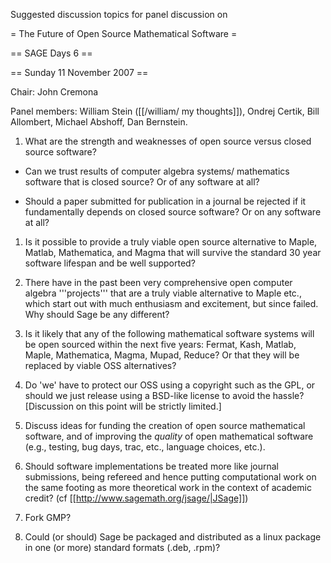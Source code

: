 Suggested discussion topics for panel discussion on

= The Future of Open Source Mathematical Software =

== SAGE Days 6 ==

== Sunday 11 November 2007 ==

Chair: John Cremona

Panel members: William Stein ([[/william/ my thoughts]]), Ondrej Certik, Bill Allombert, Michael Abshoff, Dan Bernstein.


 1. What are the strength and weaknesses of open source versus closed source software?

   * Can we trust results of computer algebra systems/ mathematics software that is closed source?  Or of any software at all?

   * Should a paper submitted for publication in a journal be rejected if it fundamentally depends on closed source software? Or on any software at all?

 1. Is it possible to provide a truly viable open source alternative to Maple, Matlab, Mathematica, and Magma that will survive the standard 30 year software lifespan and be well supported?

 1. There have in the past been very comprehensive open computer algebra '''projects''' that are a truly viable alternative to Maple etc., which start out with much enthusiasm and excitement, but since failed.  Why should Sage be any different?

 1. Is it likely that any of the following mathematical software systems will be open sourced within the next five years: Fermat, Kash, Matlab, Maple, Mathematica, Magma, Mupad, Reduce? Or that they will be replaced by viable OSS alternatives?

 1. Do 'we' have to protect our OSS using a copyright such as the GPL, or should we just release using a BSD-like license to avoid the hassle?  [Discussion on this point will be strictly limited.]

 1. Discuss ideas for funding the creation of open source mathematical software, and of improving the *quality* of open mathematical software (e.g., testing, bug days, trac, etc., language choices, etc.).

 1. Should software implementations be treated more like journal submissions, being refereed and hence putting computational work on the same footing as more theoretical work in the context of academic credit?   (cf [[http://www.sagemath.org/jsage/|JSage]])

 1. Fork GMP?

 1. Could (or should) Sage be packaged and distributed as a linux package in one (or more) standard formats (.deb, .rpm)?
